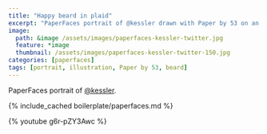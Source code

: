 ```yaml
---
title: "Happy beard in plaid"
excerpt: "PaperFaces portrait of @kessler drawn with Paper by 53 on an iPad."
image: 
  path: &image /assets/images/paperfaces-kessler-twitter.jpg 
  feature: *image
  thumbnail: /assets/images/paperfaces-kessler-twitter-150.jpg
categories: [paperfaces]
tags: [portrait, illustration, Paper by 53, beard]
---
```


PaperFaces portrait of [@kessler](https://twitter.com/kessler).

{% include_cached boilerplate/paperfaces.md %}

{% youtube g6r-pZY3Awc %}
